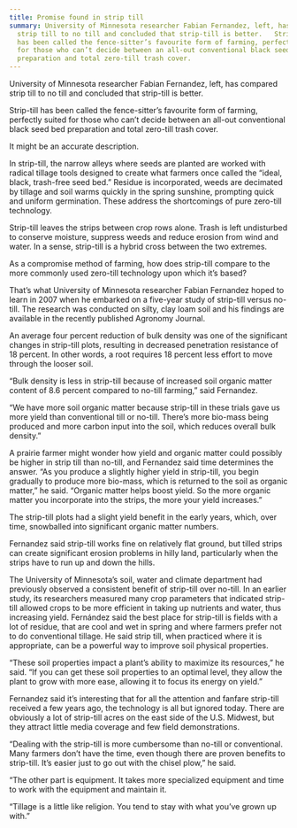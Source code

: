 ```yaml
---
title: Promise found in strip till
summary: University of Minnesota researcher Fabian Fernandez, left, has compared
  strip till to no till and concluded that strip-till is better.   Strip-till
  has been called the fence-sitter’s favourite form of farming, perfectly suited
  for those who can’t decide between an all-out conventional black seed bed
  preparation and total zero-till trash cover.
---
```

University of Minnesota researcher Fabian Fernandez, left, has compared strip till to no till and concluded that strip-till is better.

Strip-till has been called the fence-sitter’s favourite form of farming, perfectly suited for those who can’t decide between an all-out conventional black seed bed preparation and total zero-till trash cover.

It might be an accurate description. 

In strip-till, the narrow alleys where seeds are planted are worked with radical tillage tools designed to create what farmers once called the “ideal, black, trash-free seed bed.” Residue is incorporated, weeds are decimated by tillage and soil warms quickly in the spring sunshine, prompting quick and uniform germination. These address the shortcomings of pure zero-till technology.

Strip-till leaves the strips between crop rows alone. Trash is left undisturbed to conserve moisture, suppress weeds and reduce erosion from wind and water. In a sense, strip-till is a hybrid cross between the two extremes.

As a compromise method of farming, how does strip-till compare to the more commonly used zero-till technology upon which it’s based?

That’s what University of Minnesota researcher Fabian Fernandez hoped to learn in 2007 when he embarked on a five-year study of strip-till versus no-till. The research was conducted on silty, clay loam soil and his findings are available in the recently published Agronomy Journal.

An average four percent reduction of bulk density was one of the significant changes in strip-till plots, resulting in decreased penetration resistance of 18 percent. In other words, a root requires 18 percent less effort to move through the looser soil.

“Bulk density is less in strip-till because of increased soil organic matter content of 8.6 percent compared to no-till farming,” said Fernandez.

“We have more soil organic matter because strip-till in these trials gave us more yield than conventional till or no-till. There’s more bio-mass being produced and more carbon input into the soil, which reduces overall bulk density.”

A prairie farmer might wonder how yield and organic matter could possibly be higher in strip till than no-till, and Fernandez said time determines the answer. “As you produce a slightly higher yield in strip-till, you begin gradually to produce more bio-mass, which is returned to the soil as organic matter,” he said. “Organic matter helps boost yield. So the more organic matter you incorporate into the strips, the more your yield increases.”

The strip-till plots had a slight yield benefit in the early years, which, over time, snowballed into significant organic matter numbers.

Fernandez said strip-till works fine on relatively flat ground, but tilled strips can create significant erosion problems in hilly land, particularly when the strips have to run up and down the hills.

The University of Minnesota’s soil, water and climate department had previously observed a consistent benefit of strip-till over no-till. In an earlier study, its researchers measured many crop parameters that indicated strip-till allowed crops to be more efficient in taking up nutrients and water, thus increasing yield. Fernández said the best place for strip-till is fields with a lot of residue, that are cool and wet in spring and where farmers prefer not to do conventional tillage. He said strip till, when practiced where it is appropriate, can be a powerful way to improve soil physical properties.

“These soil properties impact a plant’s ability to maximize its resources,” he said. “If you can get these soil properties to an optimal level, they allow the plant to grow with more ease, allowing it to focus its energy on yield.”

Fernandez said it’s interesting that for all the attention and fanfare strip-till received a few years ago, the technology is all but ignored today. There are obviously a lot of strip-till acres on the east side of the U.S. Midwest, but they attract little media coverage and few field demonstrations.

“Dealing with the strip-till is more cumbersome than no-till or conventional. Many farmers don’t have the time, even though there are proven benefits to strip-till. It’s easier just to go out with the chisel plow,” he said.

“The other part is equipment. It takes more specialized equipment and time to work with the equipment and maintain it.

“Tillage is a little like religion. You tend to stay with what you’ve grown up with.”